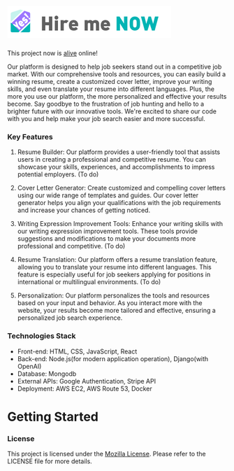 # ![image](https://github.com/zz9tf/hire_me_now/blob/main/react/src/logoGroup.png)

This project now is [alive](https://hiremenow-ai.com/) online!

Our platform is designed to help job seekers stand out in a competitive job market. With our comprehensive tools and resources, you can easily build a winning resume, create a customized cover letter, improve your writing skills, and even translate your resume into different languages. Plus, the more you use our platform, the more personalized and effective your results become. Say goodbye to the frustration of job hunting and hello to a brighter future with our innovative tools. We're excited to share our code with you and help make your job search easier and more successful.

### Key Features
  1. Resume Builder: Our platform provides a user-friendly tool that assists users in creating a professional and competitive resume. You can showcase your skills, experiences, and accomplishments to impress potential employers. (To do)

  2. Cover Letter Generator: Create customized and compelling cover letters using our wide range of templates and guides. Our cover letter generator helps you align your qualifications with the job requirements and increase your chances of getting noticed.

  3. Writing Expression Improvement Tools: Enhance your writing skills with our writing expression improvement tools. These tools provide suggestions and modifications to make your documents more professional and competitive. (To do)

  4. Resume Translation: Our platform offers a resume translation feature, allowing you to translate your resume into different languages. This feature is especially useful for job seekers applying for positions in international or multilingual environments. (To do)

  5. Personalization: Our platform personalizes the tools and resources based on your input and behavior. As you interact more with the website, your results become more tailored and effective, ensuring a personalized job search experience.

### Technologies Stack
- Front-end: HTML, CSS, JavaScript, React
- Back-end: Node.js(for modern application operation), Django(with OpenAI)
- Database: Mongodb
- External APIs: Google Authentication, Stripe API
- Deployment: AWS EC2, AWS Route 53, Docker

# Getting Started

### License
This project is licensed under the [Mozilla License](/LICENSE). Please refer to the LICENSE file for more details.
